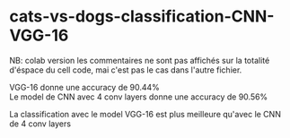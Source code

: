 # cats-vs-dogs-classification-CNN-VGG-16

NB: colab version les commentaires ne sont pas affichés sur la totalité d'éspace du cell code, mai c'est pas le cas dans l'autre fichier.

VGG-16 donne une accuracy de 90.44% <br>
Le model de CNN avec 4 conv layers donne une accuracy de 90.56%

La classification avec le model VGG-16 est plus meilleure qu'avec le CNN de 4 conv layers 
